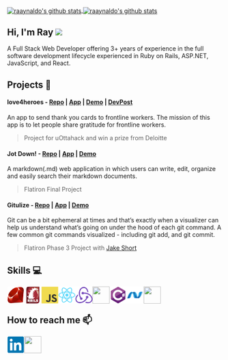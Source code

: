 <a href="https://github.com/raaynaldo">
  <img align="center" src="https://github-readme-stats.vercel.app/api/top-langs/?username=raaynaldo&theme=react&layout=compact" alt="raaynaldo's github stats"/>
</a>

<a href="https://github.com/raaynaldo">
 <img align="center" src="https://github-readme-stats.vercel.app/api?username=raaynaldo&show_icons=true&theme=react&line_height=20" alt="raaynaldo's github stats"/>
</a>


## Hi, I'm Ray <img src="https://user-images.githubusercontent.com/10743728/100195412-e2ca3780-2f29-11eb-98b0-26af8496f704.gif" width="36px" /> 
A Full Stack Web Developer offering 3+ years of experience in the full software development lifecycle experienced in Ruby on Rails, ASP.NET, JavaScript, and React.

## Projects 🎨 

#### love4heroes - [Repo](https://github.com/raaynaldo/love4heroes) | [App](love4heroes.online/) | [Demo](https://youtu.be/5WN3ZmU_dZ8) | [DevPost](https://devpost.com/software/love4heroes)

An app to send thank you cards to frontline workers. The mission of this app is to let people share gratitude for frontline workers. 

> Project for uOttahack and win a prize from Deloitte

#### Jot Down! -  [Repo](https://github.com/raaynaldo/jot-down-front) | [App](https://jot-down-phase5-project.netlify.app/) | [Demo](https://youtu.be/9tBKWJMjKSs)  

A markdown(.md) web application in which users can write, edit, organize and easily search their markdown documents.

> Flatiron Final Project
 
#### Gitulize -  [Repo](https://github.com/raaynaldo/gitulize-frontend) | [App](https://gitulize.netlify.app/) | [Demo](https://youtu.be/m6z_uEF5wyM)  

Git can be a bit ephemeral at times and that’s exactly when a visualizer can help us understand what’s going on under the hood of each git command. A few common git commands visualized - including git add, and git commit.

> Flatiron Phase 3 Project with [Jake Short](https://github.com/jrshort89)

## Skills 💻  ##

<img align="left" src="https://raw.githubusercontent.com/devicons/devicon/master/icons/ruby/ruby-original.svg" height="40" width="40" style="max-width:100%;">

<img align="left" src="https://raw.githubusercontent.com/devicons/devicon/master/icons/rails/rails-original-wordmark.svg" height="40" width="40" style="max-width:100%;">

<img align="left" src="https://raw.githubusercontent.com/devicons/devicon/master/icons/javascript/javascript-original.svg" height="40" width="40" style="max-width:100%;">

<img align="left" src="https://raw.githubusercontent.com/devicons/devicon/master/icons/react/react-original.svg" height="40" width="40" style="max-width:100%;">

<img align="left" src="https://raw.githubusercontent.com/devicons/devicon/master/icons/redux/redux-original.svg" height="40" width="40" style="max-width:100%;">

<img align="left" src="https://react-query.tanstack.com/_next/static/images/emblem-light-5d1cdce6c8bbb006ac6cefb8e1642877.svg" height="40" width="40" style="max-width:100%;">

<img align="left" src="https://raw.githubusercontent.com/devicons/devicon/master/icons/csharp/csharp-original.svg" height="40" width="40" style="max-width:100%;">

<img align="left" src="https://raw.githubusercontent.com/devicons/devicon/master/icons/dot-net/dot-net-original.svg" height="40" width="40" style="max-width:100%;">

<img align="left" src="https://www.vectorlogo.zone/logos/tailwindcss/tailwindcss-icon.svg" height="40" width="40" style="max-width:100%;">

<br />
<br />

## How to reach me 📫 

<a href="https://www.linkedin.com/in/teofilusraynaldo/" rel="nofollow">
  <img align="left" src="https://raw.githubusercontent.com/devicons/devicon/master/icons/linkedin/linkedin-original.svg" height="40" width="40" style="max-width:100%;">
</a>
  
<a href="https://dev.to/raaynaldo" rel="nofollow">
  <img align="left" src="https://cdn.worldvectorlogo.com/logos/devto.svg" height="40" width="40" style="max-width:100%;">
</a>

<!--
**raaynaldo/raaynaldo** is a ✨ _special_ ✨ repository because its `README.md` (this file) appears on your GitHub profile.

Here are some ideas to get you started:

- 🔭 I’m currently working on ...
- 🌱 I’m currently learning ...
- 👯 I’m looking to collaborate on ...
- 🤔 I’m looking for help with ...
- 💬 Ask me about ...
- 📫 How to reach me: ...
- 😄 Pronouns: ...
- ⚡ Fun fact: ...
-->
